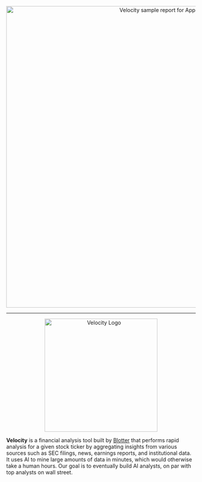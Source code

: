 <p align="center">
    <img src="https://blotter.fyi/static/assets/images/apple-report.png" width="800" alt="Velocity sample report for Apple">
</p>

------

<p align="center">
  <img src="https://blotter.fyi/static/assets/images/velocity-logo.png" alt="Velocity Logo" width="300">
</p>

**Velocity** is a financial analysis tool built by [Blotter](https://blotter.fyi) that performs rapid analysis for a given stock ticker by aggregating insights from various sources such as SEC filings, news, earnings reports, and institutional data. It uses AI to mine large amounts of data in minutes, which would otherwise take a human hours. Our goal is to eventually build AI analysts, on par with top analysts on wall street.


